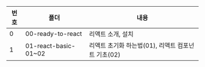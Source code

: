| 번호 | 폴더 | 내용 |
|---|---|---|
| 0 | 00-ready-to-react | 리액트 소개, 설치 |
| 1 | 01-react-basic-01~02 | 리액트 초기화 하는법(01), 리액트 컴포넌트 기초(02) |
